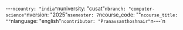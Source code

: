 ﻿---`ncountry: "india"`nuniversity: "cusat"`nbranch: "computer-science"`nversion: "2025"`nsemester: 7`ncourse_code: ""`ncourse_title: ""`nlanguage: "english"`ncontributor: "Pranavsanthoshnair"`n---`n

